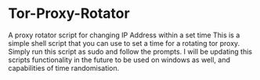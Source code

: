 # Tor-Proxy-Rotator
A proxy rotator script for changing IP Address within a set time
This is a simple shell script that you can use to set a time for a rotating tor proxy. Simply run this script as sudo and follow the prompts.
I will be updating this scripts functionality in the future to be used on windows as well, and capabilities of time randomisation.
